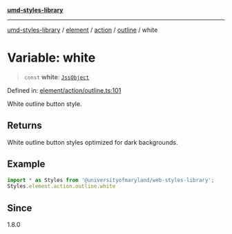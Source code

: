 [**umd-styles-library**](../../../../../../README.md)

***

[umd-styles-library](../../../../../../modules.md) / [element](../../../../../README.md) / [action](../../../README.md) / [outline](../README.md) / white

# Variable: white

> `const` **white**: [`JssObject`](../../../../../../utilities/namespaces/transform/type-aliases/JssObject.md)

Defined in: [element/action/outline.ts:101](https://github.com/UMD-Digital/design-system/blob/ed6189804bf5f4c4fcbe5325b54aac33ac48d614/packages/styles/source/element/action/outline.ts#L101)

White outline button style.

## Returns

White outline button styles optimized for dark backgrounds.

## Example

```typescript
import * as Styles from '@universityofmaryland/web-styles-library';
Styles.element.action.outline.white
```

## Since

1.8.0
